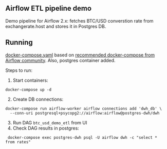 ## Airflow ETL pipeline demo

Demo pipeline for Airflow 2.x: fetches BTC/USD converstion rate from exchangerate.host
and stores it in Postgres DB.

## Running

[docker-compose.yaml](./docker-compose.yaml) based on
[recommended docker-compose from Airflow community](https://airflow.apache.org/docs/apache-airflow/stable/start/docker.html).
Also, postgres container added.

Steps to run:

1. Start containers:
```
docker-compose up -d
```
2. Create DB connections:
```
docker-compose run airflow-worker airflow connections add 'dwh_db' \
  --conn-uri postgresql+psycopg2://airflow:airflow@postgres-dwh/dwh
```

3. Run DAG ``btc_usd_demo_etl`` from UI
4. Check DAG results in postgres:
```
 docker-compose exec postgres-dwh psql -U airflow dwh -c "select * from rates"
```